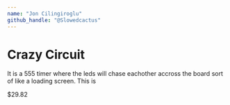```yaml
---
name: "Jon Cilingiroglu"
github_handle: "@Slowedcactus"
---
```


# Crazy Circuit

<!-- Describe your board in 2-3 sentences. What are you making? What will it do? -->
It is a 555 timer where the leds will chase eachother accross the board sort of like a loading screen. This is
<!-- How much is it going to cost? -->
$29.82
